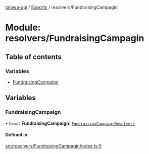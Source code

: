 [talawa-api](../README.md) / [Exports](../modules.md) / resolvers/FundraisingCampagin

# Module: resolvers/FundraisingCampagin

## Table of contents

### Variables

- [FundraisingCampaign](resolvers_FundraisingCampagin.md#fundraisingcampaign)

## Variables

### FundraisingCampaign

• `Const` **FundraisingCampaign**: [`FundraisingCampaignResolvers`](types_generatedGraphQLTypes.md#fundraisingcampaignresolvers)

#### Defined in

[src/resolvers/FundraisingCampagin/index.ts:5](https://github.com/PalisadoesFoundation/talawa-api/blob/3eeb2af/src/resolvers/FundraisingCampagin/index.ts#L5)
